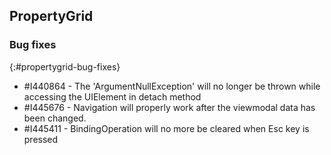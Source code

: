 ## PropertyGrid   

### Bug fixes
{:#propertygrid-bug-fixes}

* \#I440864 - The 'ArgumentNullException' will no longer be thrown while accessing the UIElement in detach method
* \#I445676 - Navigation will properly work after the viewmodal data has been changed.
* \#I445411 - BindingOperation will no more be cleared when Esc key is pressed
